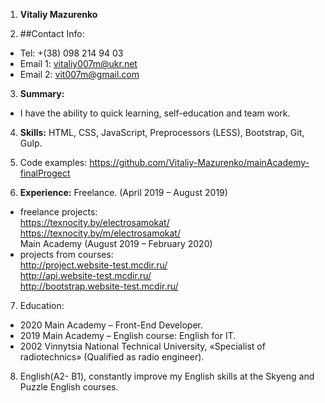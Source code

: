 1. **Vitaliy Mazurenko**

2. ##Contact Info:
* Tel: +(38) 098 214 94 03
* Email 1: vitaliy007m@ukr.net  
* Email 2: vit007m@gmail.com
3. **Summary:**
* I have the ability to quick learning, self-education and team work.

4. **Skills:**
HTML, CSS, JavaScript, Preprocessors (LESS), Bootstrap, Git, Gulp.

5. Code examples: <https://github.com/Vitaliy-Mazurenko/mainAcademy-finalProgect>

6. **Experience:** 
    Freelance. (April 2019 – August 2019)  
*  freelance projects:  
    <https://texnocity.by/electrosamokat/>  
    <https://texnocity.by/m/electrosamokat/>  
    Main Academy (August 2019 – February 2020)  
*  projects from courses:  
    <http://project.website-test.mcdir.ru/>  
    <http://api.website-test.mcdir.ru/>  
    <http://bootstrap.website-test.mcdir.ru/>  

7. Education:  
* 2020 Main Academy – Front-End Developer.  
* 2019 Main Academy – English course:  English for IT.  
* 2002 Vinnytsia National Technical University, «Specialist of radiotechnics» (Qualified as radio engineer). 

8. English(A2- B1), constantly improve my English skills at the Skyeng and Puzzle English courses.